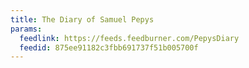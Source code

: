 ```yaml
---
title: The Diary of Samuel Pepys
params:
  feedlink: https://feeds.feedburner.com/PepysDiary
  feedid: 875ee91182c3fbb691737f51b005700f
---
```

